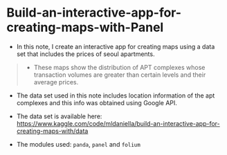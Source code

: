 # Build-an-interactive-app-for-creating-maps-with-Panel

* In this note, I create an interactive app for creating maps using a data set that includes the prices of seoul apartments.
>* These maps show the distribution of APT complexes whose transaction volumes are greater than certain levels and their average prices.
* The data set used in this note includes location information of the apt complexes and this info was obtained using Google API.
* The data set is available here: https://www.kaggle.com/code/mldaniella/build-an-interactive-app-for-creating-maps-with/data

* The modules used: `panda`, `panel` and `folium`
